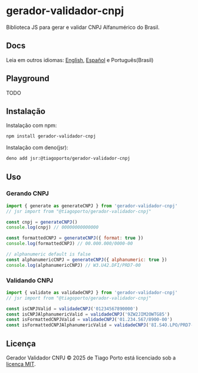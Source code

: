 # gerador-validador-cnpj

Biblioteca JS para gerar e validar CNPJ Alfanumérico do Brasil.

## Docs

Leia em outros idiomas: [English](https://github.com/tiagoporto/gerador-validador-cpf/blob/main/packages/gerador-validador-cnpj/README.en.md), [Español](https://github.com/tiagoporto/gerador-validador-cpf/blob/main/packages/gerador-validador-cnpj/README.es.md) e Português(Brasil)

## Playground

TODO

## Instalação

Instalação com npm:

```bash
npm install gerador-validador-cnpj
```

Instalação com deno(jsr):

```bash
deno add jsr:@tiagoporto/gerador-validador-cnpj
```

## Uso

### Gerando CNPJ

```js
import { generate as generateCNPJ } from 'gerador-validador-cnpj'
// jsr import from "@tiagoporto/gerador-validador-cnpj"

const cnpj = generateCNPJ()
console.log(cnpj) // 00000000000000

const formattedCNPJ = generateCNPJ({ format: true })
console.log(formattedCNPJ) // 00.000.000/0000-00

// alphanumeric default is false
const alphanumericCNPJ = generateCNPJ({ alphanumeric: true })
console.log(alphanumericCNPJ) // W3.U42.DFI/PRD7-00
```

### Validando CNPJ

```js
import { validate as validadeCNPJ } from 'gerador-validador-cnpj'
// jsr import from "@tiagoporto/gerador-validador-cnpj"

const isCNPJValid = validadeCNPJ('01234567890000')
const isCNPJAlphanumericValid = validadeCNPJ('9ZW2JIM2OWTG85')
const isFormattedCNPJValid = validadeCNPJ('01.234.567/8900-00')
const isFormattedCNPJAlphanumericValid = validadeCNPJ('8I.S4O.LPO/PRD7-81')
```

## Licença

Gerador Validador CNPJ © 2025 de Tiago Porto está licenciado sob a [licença MIT](https://github.com/tiagoporto/gerador-validador-cpf/blob/main/LICENSE).
